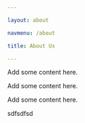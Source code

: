 ```yaml
---

layout: about

navmenu: /about

title: About Us

---
```

Add some content here.

Add some content here.

Add some content here.




sdfsdfsd
